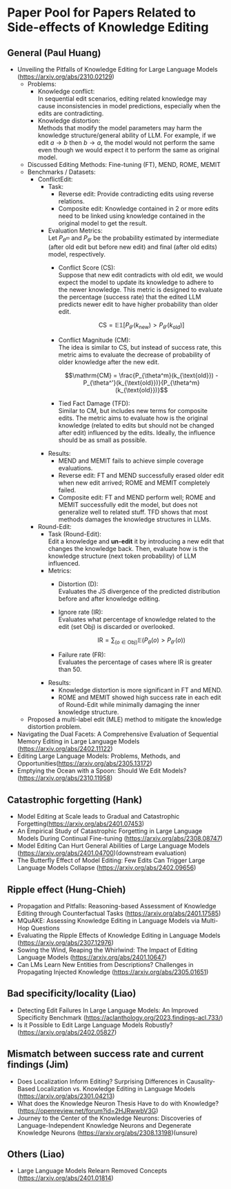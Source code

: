 # Paper Pool for Papers Related to Side-effects of Knowledge Editing

## General (Paul Huang)
- Unveiling the Pitfalls of Knowledge Editing for Large Language Models (https://arxiv.org/abs/2310.02129)
    - Problems:
        - Knowledge conflict:
            <br> In sequential edit scenarios, editing related knowledge may cause inconsistencies in model predictions, especially when the edits are contradicting.
        - Knowledge distortion:
            <br> Methods that modify the model parameters may harm the knowledge structure/general ability of LLM. For example, if we edit $a\rightarrow b$ then $b\rightarrow a$, the model would not perform the same even though we would expect it to perform the same as original model.
    - Discussed Editing Methods: Fine-tuning (FT), MEND, ROME, MEMIT
    - Benchmarks / Datasets:
        - ConflictEdit:
            - Task:
                - Reverse edit: Provide contradicting edits using reverse relations.
                - Composite edit: Knowledge contained in 2 or more edits need to be linked using knowledge contained in the original model to get the result.
            - Evaluation Metrics:
                <br> Let $P_{\theta^m}$ and $P_{\theta'}$ be the probability estimated by intermediate (after old edit but before new edit) and final (after old edits) model, respectively.
                - Conflict Score (CS):
                    <br> Suppose that new edit contradicts with old edit, we would expect the model to update its knowledge to adhere to the newer knowledge. This metric is designed to evaluate the percentage (success rate) that the edited LLM predicts newer edit to have higher probability than older edit.

                    ```math
                    \mathrm{CS} = \mathbb{E}\mathbb{1}\left[P_{\theta'}(k_{\text{new}}) > P_{\theta'}(k_{\text{old}})\right]
                    ```
                - Conflict Magnitude (CM):
                    <br> The idea is similar to CS, but instead of success rate, this metric aims to evaluate the decrease of probability of older knowledge after the new edit.

                    ```math
                    \mathrm{CM} = \frac{P_{\theta^m}(k_{\text{old}}) - P_{\theta^'}(k_{\text{old}})}{P_{\theta^m}(k_{\text{old}})}
                    ```
                - Tied Fact Damage (TFD):
                    <br> Similar to CM, but includes new terms for composite edits. The metric aims to evaluate how is the original knowledge (related to edits but should not be changed after edit) influenced by the edits. Ideally, the influence should be as small as possible.
            - Results:
                - MEND and MEMIT fails to achieve simple coverage evaluations.
                - Reverse edit: FT and MEND successfully erased older edit when new edit arrived; ROME and MEMIT completely failed.
                - Composite edit: FT and MEND perform well; ROME and MEMIT successfully edit the model, but does not generalize well to related stuff. TFD shows that most methods damages the knowledge structures in LLMs.
        - Round-Edit:
            - Task (Round-Edit):
                <br> Edit a knowledge and **un-edit** it by introducing a new edit that changes the knowledge back. Then, evaluate how is the knowledge structure (next token probability) of LLM influenced.
            - Metrics:
                - Distortion (D):
                    <br> Evaluates the JS divergence of the predicted distribution before and after knowledge editing.
                - Ignore rate (IR):
                    <br> Evaluates what percentage of knowledge related to the edit (set $\text{Obj}$) is discarded or overlooked.
                    
                    ```math
                    \mathrm{IR} = \sum_(o\in\text{Obj})\mathbb{E}(P_{\theta}(o)>P_{\theta'}(o))
                    ```
                - Failure rate (FR):
                    <br> Evaluates the percentage of cases where IR is greater than $50%$.
            - Results:
                - Knowledge distortion is more significant in FT and MEND.
                - ROME and MEMIT showed high success rate in each edit of Round-Edit while minimally damaging the inner knowledge structure.
    - Proposed a multi-label edit (MLE) method to mitigate the knowledge distortion problem.
- Navigating the Dual Facets: A Comprehensive Evaluation of Sequential Memory Editing in Large Language Models (https://arxiv.org/abs/2402.11122)
- Editing Large Language Models: Problems, Methods, and Opportunities(https://arxiv.org/abs/2305.13172)
- Emptying the Ocean with a Spoon: Should We Edit Models? (https://arxiv.org/abs/2310.11958)

## Catastrophic forgetting (Hank)
- Model Editing at Scale leads to Gradual and Catastrophic Forgetting(https://arxiv.org/abs/2401.07453)
- An Empirical Study of Catastrophic Forgetting in Large Language Models During Continual Fine-tuning (https://arxiv.org/abs/2308.08747)
- Model Editing Can Hurt General Abilities of Large Language Models (https://arxiv.org/abs/2401.04700)(downstream evaluation)
- The Butterfly Effect of Model Editing: Few Edits Can Trigger Large Language Models Collapse (https://arxiv.org/abs/2402.09656)

## Ripple effect (Hung-Chieh)
- Propagation and Pitfalls: Reasoning-based Assessment of Knowledge Editing through Counterfactual Tasks (https://arxiv.org/abs/2401.17585)
- MQuAKE: Assessing Knowledge Editing in Language Models via Multi-Hop Questions
- Evaluating the Ripple Effects of Knowledge Editing in Language Models (https://arxiv.org/abs/2307.12976)
- Sowing the Wind, Reaping the Whirlwind: The Impact of Editing Language Models (https://arxiv.org/abs/2401.10647)
- Can LMs Learn New Entities from Descriptions? Challenges in Propagating Injected Knowledge (https://arxiv.org/abs/2305.01651)

## Bad specificity/locality (Liao)
- Detecting Edit Failures In Large Language Models: An Improved Specificity Benchmark (https://aclanthology.org/2023.findings-acl.733/)
- Is it Possible to Edit Large Language Models Robustly? (https://arxiv.org/abs/2402.05827)

## Mismatch between success rate and current findings (Jim)
- Does Localization Inform Editing? Surprising Differences in Causality-Based Localization vs. Knowledge Editing in Language Models (https://arxiv.org/abs/2301.04213)
- What does the Knowledge Neuron Thesis Have to do with Knowledge? (https://openreview.net/forum?id=2HJRwwbV3G)
- Journey to the Center of the Knowledge Neurons: Discoveries of Language-Independent Knowledge Neurons and Degenerate Knowledge Neurons (https://arxiv.org/abs/2308.13198)(unsure)


## Others (Liao)
- Large Language Models Relearn Removed Concepts (https://arxiv.org/abs/2401.01814)
